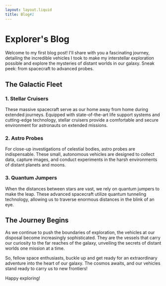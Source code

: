```yaml
---
layout: layout.liquid
title: Blog#1
---
```


# Explorer's Blog

Welcome to my first blog post! I'll share with you a fascinating journey, detailing the incredible vehicles I took to make my interstellar exploration possible and explore the mysteries of distant worlds in our galaxy. Sneak peek: from spacecraft to advanced probes.

## The Galactic Fleet

### 1. **Stellar Cruisers**
These massive spacecraft serve as our home away from home during extended journeys. Equipped with state-of-the-art life support systems and cutting-edge technology, stellar cruisers provide a comfortable and secure environment for astronauts on extended missions.

### 2. **Astro Probes**
For close-up investigations of celestial bodies, astro probes are indispensable. These small, autonomous vehicles are designed to collect data, capture images, and conduct experiments in the harsh environments of distant planets and moons.

### 3. **Quantum Jumpers**
When the distances between stars are vast, we rely on quantum jumpers to make the leap. These advanced spacecraft utilize quantum tunneling technology, allowing us to traverse enormous distances in the blink of an eye.

## The Journey Begins

As we continue to push the boundaries of exploration, the vehicles at our disposal become increasingly sophisticated. They are the vessels that carry our curiosity to the far reaches of the galaxy, unveiling the secrets of distant worlds one mission at a time.

So, fellow space enthusiasts, buckle up and get ready for an extraordinary adventure into the heart of our galaxy. The cosmos awaits, and our vehicles stand ready to carry us to new frontiers!

Happy exploring!

